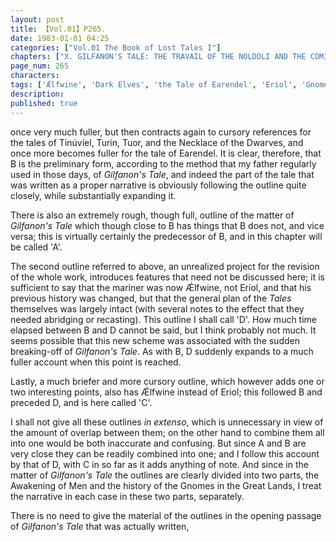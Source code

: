 ```yaml
---
layout: post
title: 【Vol.01】P265.
date: 1983-01-01 04:25
categories: ["Vol.01 The Book of Lost Tales I"]
chapters: ["X. GILFANON'S TALE: THE TRAVAIL OF THE NOLDOLI AND THE COMING OF MANKIND"]
page_num: 265
characters: 
tags: ['Ǽlfwine', 'Dark Elves', 'the Tale of Earendel', 'Eriol', 'Gnomes', 'The Fall of Gondolin']
description: 
published: true
---
```


<p style="text-indent: 0;">
once very much fuller, but then contracts again to cursory references for the tales of Tinúvíel, Turin, Tuor, and the Necklace of the Dwarves, and once more becomes fuller for the tale of Earendel. It is clear, therefore, that B is the preliminary form, according to the method that my father regularly used in those days, of <I>Gilfanon's Tale</I>, and indeed the part of the tale that was written as a proper narrative is obviously following the outline quite closely, while substantially expanding it.
</p>

There is also an extremely rough, though full, outline of the matter of <I>Gilfanon's Tale</I> which though close to B has things that B does not, and vice versa; this is virtually certainly the predecessor of B, and in this chapter will be called 'A'.

The second outline referred to above, an unrealized project for the revision of the whole work, introduces features that need not be discussed here; it is sufficient to say that the mariner was now Ǽlfwine, not Eriol, and that his previous history was changed, but that the general plan of the <I>Tales</I> themselves was largely intact (with several notes to the effect that they needed abridging or recasting). This outline I shall call 'D'. How much time elapsed between B and D cannot be said, but I think probably not much. It seems possible that this new scheme was associated with the sudden breaking-off of <I>Gilfanon's Tale</I>. As with B, D suddenly expands to a much fuller account when this point is reached.

Lastly, a much briefer and more cursory outline, which however adds one or two interesting points, also has Ǽlfwine instead of Eriol; this followed B and preceded D, and is here called 'C'.

I shall not give all these outlines <I>in extenso</I>, which is unnecessary in view of the amount of overlap between them; on the other hand to combine them all into one would be both inaccurate and confusing. But since A and B are very close they can be readily combined into one; and I follow this account by that of D, with C in so far as it adds anything of note. And since in the matter of <I>Gilfanon's Tale</I> the outlines are clearly divided into two parts, the Awakening of Men and the history of the Gnomes in the Great Lands, I treat the narrative in each case in these two parts, separately.

There is no need to give the material of the outlines in the opening passage of <I>Gilfanon's Tale</I> that was actually written,

